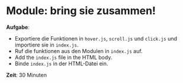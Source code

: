 # Module: bring sie zusammen!

**Aufgabe**:
* Exportiere die Funktionen in `hover.js`, `scroll.js` und `click.js` und importiere sie in `index.js`.
* Ruf die funktionen aus den Modulen in `index.js` auf.
* Add the `index.js` file in the HTML body.
* Binde `index.js` in der HTML-Datei ein.

__Zeit__: 30 Minuten

